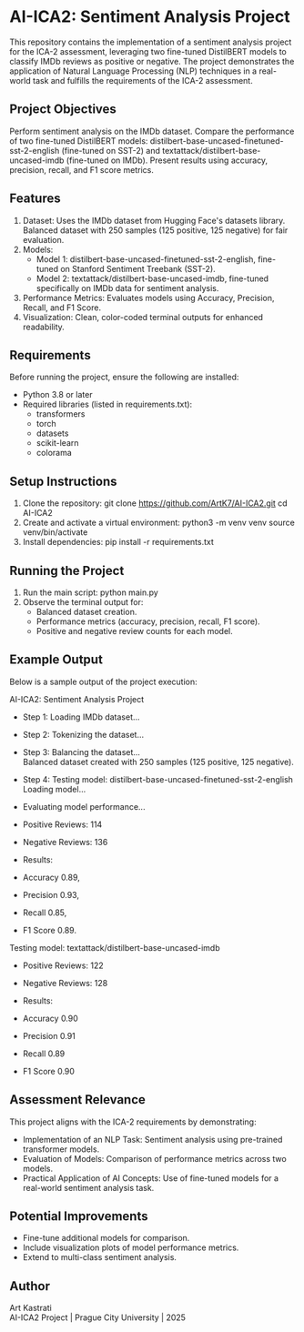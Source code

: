 # AI-ICA2: Sentiment Analysis Project

This repository contains the implementation of a sentiment analysis project for the ICA-2 assessment, leveraging two fine-tuned DistilBERT models to classify IMDb reviews as positive or negative. The project demonstrates the application of Natural Language Processing (NLP) techniques in a real-world task and fulfills the requirements of the ICA-2 assessment.

## Project Objectives
Perform sentiment analysis on the IMDb dataset. Compare the performance of two fine-tuned DistilBERT models: distilbert-base-uncased-finetuned-sst-2-english (fine-tuned on SST-2) and textattack/distilbert-base-uncased-imdb (fine-tuned on IMDb). Present results using accuracy, precision, recall, and F1 score metrics.

## Features
1. Dataset: Uses the IMDb dataset from Hugging Face's datasets library. Balanced dataset with 250 samples (125 positive, 125 negative) for fair evaluation.
2. Models: 
   - Model 1: distilbert-base-uncased-finetuned-sst-2-english, fine-tuned on Stanford Sentiment Treebank (SST-2).
   - Model 2: textattack/distilbert-base-uncased-imdb, fine-tuned specifically on IMDb data for sentiment analysis.
3. Performance Metrics: Evaluates models using Accuracy, Precision, Recall, and F1 Score.
4. Visualization: Clean, color-coded terminal outputs for enhanced readability.

## Requirements
Before running the project, ensure the following are installed:
- Python 3.8 or later
- Required libraries (listed in requirements.txt):
  - transformers
  - torch
  - datasets
  - scikit-learn
  - colorama

## Setup Instructions
1. Clone the repository:
   git clone https://github.com/ArtK7/AI-ICA2.git
   cd AI-ICA2
2. Create and activate a virtual environment:
   python3 -m venv venv
   source venv/bin/activate
3. Install dependencies:
   pip install -r requirements.txt

## Running the Project
1. Run the main script:
   python main.py
2. Observe the terminal output for:
   - Balanced dataset creation.
   - Performance metrics (accuracy, precision, recall, F1 score).
   - Positive and negative review counts for each model.

## Example Output
Below is a sample output of the project execution:

AI-ICA2: Sentiment Analysis Project  


* Step 1: Loading IMDb dataset...


* Step 2: Tokenizing the dataset...  


* Step 3: Balancing the dataset...  
Balanced dataset created with 250 samples (125 positive, 125 negative).  


* Step 4: Testing model: distilbert-base-uncased-finetuned-sst-2-english  
Loading model...  


* Evaluating model performance...  
* Positive Reviews: 114  
* Negative Reviews: 136  


* Results: 


* Accuracy 0.89,  
* Precision 0.93, 
* Recall 0.85, 
* F1 Score 0.89.  

Testing model: textattack/distilbert-base-uncased-imdb  
* Positive Reviews: 122  
* Negative Reviews: 128  


* Results: 
* Accuracy 0.90 
* Precision 0.91
* Recall 0.89 
* F1 Score 0.90

## Assessment Relevance
This project aligns with the ICA-2 requirements by demonstrating:
* Implementation of an NLP Task: Sentiment analysis using pre-trained transformer models.
* Evaluation of Models: Comparison of performance metrics across two models.
* Practical Application of AI Concepts: Use of fine-tuned models for a real-world sentiment analysis task.

## Potential Improvements
* Fine-tune additional models for comparison.
* Include visualization plots of model performance metrics.
* Extend to multi-class sentiment analysis.

## Author
Art Kastrati  
AI-ICA2 Project | Prague City University | 2025